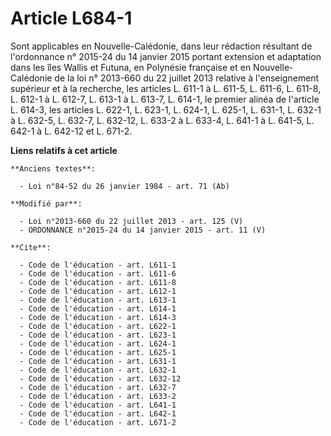 # Article L684-1

Sont applicables en Nouvelle-Calédonie, dans leur rédaction résultant de l'ordonnance n° 2015-24 du 14 janvier 2015 portant
extension et adaptation dans les îles Wallis et Futuna, en Polynésie française et en Nouvelle-Calédonie de la loi n° 2013-660
du 22 juillet 2013 relative à l'enseignement supérieur et à la recherche, les articles L. 611-1 à L. 611-5, L. 611-6, L.
611-8, L. 612-1 à L. 612-7, L. 613-1 à L. 613-7, L. 614-1, le premier alinéa de l'article L. 614-3, les articles L. 622-1, L.
623-1, L. 624-1, L. 625-1, L. 631-1, L. 632-1 à L. 632-5, L. 632-7, L. 632-12, L. 633-2 à L. 633-4, L. 641-1 à L. 641-5, 
L. 642-1 à L. 642-12 et L. 671-2.

**Liens relatifs à cet article**

	**Anciens textes**:

	  - Loi n°84-52 du 26 janvier 1984 - art. 71 (Ab)

	**Modifié par**:

	  - Loi n°2013-660 du 22 juillet 2013 - art. 125 (V)
	  - ORDONNANCE n°2015-24 du 14 janvier 2015 - art. 11 (V)

	**Cite**:

	  - Code de l'éducation - art. L611-1
	  - Code de l'éducation - art. L611-6
	  - Code de l'éducation - art. L611-8
	  - Code de l'éducation - art. L612-1
	  - Code de l'éducation - art. L613-1
	  - Code de l'éducation - art. L614-1
	  - Code de l'éducation - art. L614-3
	  - Code de l'éducation - art. L622-1
	  - Code de l'éducation - art. L623-1
	  - Code de l'éducation - art. L624-1
	  - Code de l'éducation - art. L625-1
	  - Code de l'éducation - art. L631-1
	  - Code de l'éducation - art. L632-1
	  - Code de l'éducation - art. L632-12
	  - Code de l'éducation - art. L632-7
	  - Code de l'éducation - art. L633-2
	  - Code de l'éducation - art. L641-1
	  - Code de l'éducation - art. L642-1
	  - Code de l'éducation - art. L671-2
